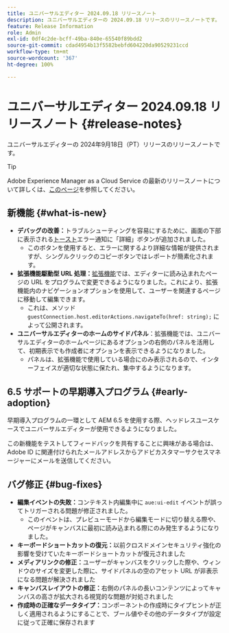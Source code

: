 ```yaml
---
title: ユニバーサルエディター 2024.09.18 リリースノート
description: ユニバーサルエディターの 2024.09.18 リリースのリリースノートです。
feature: Release Information
role: Admin
exl-id: 0df4c2de-bcff-49ba-840e-65540f89bdd2
source-git-commit: cdad4954b13f5582bebfd604220da90529231ccd
workflow-type: tm+mt
source-wordcount: '367'
ht-degree: 100%

---
```


# ユニバーサルエディター 2024.09.18 リリースノート {#release-notes}

ユニバーサルエディターの 2024年9月18日（PT）リリースのリリースノートです。

>[!TIP]
>
>Adobe Experience Manager as a Cloud Service の最新のリリースノートについて詳しくは、[このページ](/help/release-notes/release-notes-cloud/release-notes-current.md)を参照してください。

## 新機能 {#what-is-new}

* **デバッグの改善：**&#x200B;トラブルシューティングを容易にするために、画面の下部に表示される[トースト](https://spectrum.adobe.com/page/toast/)エラー通知に「詳細」ボタンが追加されました。
   * このボタンを使用すると、エラーに関するより詳細な情報が提供されますが、シングルクリックのコピーボタンではレポートが簡素化されます。
* **拡張機能駆動型 URL 処理：**[拡張機能](/help/implementing/universal-editor/extending.md)では、エディターに読み込まれたページの URL をプログラムで変更できるようになりました。これにより、拡張機能内のナビゲーションオプションを使用して、ユーザーを関連するページに移動して編集できます。
   * これは、メソッド `guestConnection.host.editorActions.navigateTo(href: string);` によって公開されます。
* **ユニバーサルエディターのホームのサイドパネル**：拡張機能では、ユニバーサルエディターのホームページにあるオプションの右側のパネルを活用して、初期表示でも作成者にオプションを表示できるようになりました。
   * パネルは、拡張機能で使用している場合にのみ表示されるので、インターフェイスが適切な状態に保たれ、集中するようになります。

## 6.5 サポートの早期導入プログラム {#early-adoption}

早期導入プログラムの一環として AEM 6.5 を使用する際、ヘッドレスユースケースでユニバーサルエディターが使用できるようになりました。

この新機能をテストしてフィードバックを共有することに興味がある場合は、Adobe ID に関連付けられたメールアドレスからアドビカスタマーサクセスマネージャーにメールを送信してください。

## バグ修正 {#bug-fixes}

* **編集イベントの失敗：**&#x200B;コンテキスト内編集中に `aue:ui-edit` イベントが誤ってトリガーされる問題が修正されました。
   * このイベントは、プレビューモードから編集モードに切り替える際や、ページがキャンバスに最初に読み込まれる際にのみ発生するようになりました。
* **キーボードショートカットの復元：**&#x200B;以前クロスドメインセキュリティ強化の影響を受けていたキーボードショートカットが復元されました
* **メディアリンクの修正：**&#x200B;ユーザーがキャンバスをクリックした際や、ウィンドウのサイズを変更した際に、サイドパネルの空のアセット URL が非表示になる問題が解決されました
* **キャンバスレイアウトの修正：**&#x200B;右側のパネルの長いコンテンツによってキャンバスの高さが拡大される視覚的な問題が対処されました
* **作成時の正確なデータタイプ：**&#x200B;コンポーネントの作成時にタイプヒントが正しく適用されるようにすることで、ブール値やその他のデータタイプが設定に従って正確に保存されます
